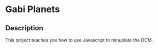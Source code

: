 # Gabi Planets

## Description

This project teaches you how to use Javascript to minuplate the DOM.
